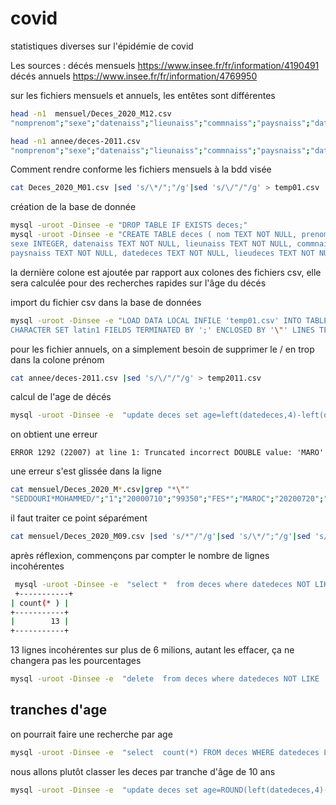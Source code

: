 # covid
statistiques diverses sur l'épidémie de covid

Les sources :
décés mensuels https://www.insee.fr/fr/information/4190491
décés annuels https://www.insee.fr/fr/information/4769950

sur les fichiers mensuels et annuels, les entêtes sont différentes 
```bash
head -n1  mensuel/Deces_2020_M12.csv 
"nomprenom";"sexe";"datenaiss";"lieunaiss";"commnaiss";"paysnaiss";"datedeces";"lieudeces";"actedeces"

head -n1 annee/deces-2011.csv 
"nomprenom";"sexe";"datenaiss";"lieunaiss";"commnaiss";"paysnaiss";"datedeces";"lieudeces";"actedeces"

```
Comment rendre conforme les fichiers mensuels à la bdd visée

```bash
cat Deces_2020_M01.csv |sed 's/\*/";"/g'|sed 's/\/"/"/g' > temp01.csv
```

création de la base de donnée
```bash
mysql -uroot -Dinsee -e "DROP TABLE IF EXISTS deces;"
mysql -uroot -Dinsee -e "CREATE TABLE deces ( nom TEXT NOT NULL, prenom TEXT NOT NULL, \
sexe INTEGER, datenaiss TEXT NOT NULL, lieunaiss TEXT NOT NULL, commnaiss TEXT NOT NULL, \
paysnaiss TEXT NOT NULL, datedeces TEXT NOT NULL, lieudeces TEXT NOT NULL, actedeces TEXT NOT NULL , age INTEGER);"
```
la dernière colone est ajoutée par rapport aux colones des fichiers csv, elle sera calculée pour des recherches rapides sur l'âge du décés

import du fichier csv dans la base de données
```bash
mysql -uroot -Dinsee -e "LOAD DATA LOCAL INFILE 'temp01.csv' INTO TABLE deces \
CHARACTER SET latin1 FIELDS TERMINATED BY ';' ENCLOSED BY '\"' LINES TERMINATED BY '\r\n' IGNORE 1 ROWS;"
```

pour les fichier annuels, on a simplement besoin de supprimer le / en trop dans la colone prénom

```bash
cat annee/deces-2011.csv |sed 's/\/"/"/g' > temp2011.csv
```


calcul de l'age de décés
```bash
mysql -uroot -Dinsee -e  "update deces set age=left(datedeces,4)-left(datenaiss,4) ;"
```
on obtient une erreur
```
ERROR 1292 (22007) at line 1: Truncated incorrect DOUBLE value: 'MARO'
```
une erreur s'est glissée dans la ligne 
```bash
cat mensuel/Deces_2020_M*.csv|grep "*\""
"SEDDOURI*MOHAMMED/";"1";"20000710";"99350";"FES*";"MAROC";"20200720";"93039";"31"
```
il faut traiter ce point séparément
```bash
cat mensuel/Deces_2020_M09.csv |sed 's/*"/"/g'|sed 's/\*/";"/g'|sed 's/\/"/"/g' > temp09.csv
```

après réflexion, commençons par compter le nombre de lignes incohérentes
```bash
 mysql -uroot -Dinsee -e  "select *  from deces where datedeces NOT LIKE '20%' AND datedeces NOT LIKE '19%' limit 5;" 
 +-----------+
| count(* ) |
+-----------+
|        13 |
+-----------+
 ```
13 lignes incohérentes sur plus de 6 milions, autant les effacer, ça ne changera pas les pourcentages
```bash
mysql -uroot -Dinsee -e  "delete  from deces where datedeces NOT LIKE '20%' AND datedeces NOT LIKE '19%' ;" 
 ```
## tranches d'age ##
on pourrait faire une recherche par age
```bash 
mysql -uroot -Dinsee -e  "select  count(*) FROM deces WHERE datedeces LIKE '2020%' and age < 20;"
```

nous allons plutôt classer les deces par tranche d'âge de 10 ans
```bash
mysql -uroot -Dinsee -e  "update deces set age=ROUND(left(datedeces,4)-left(datenaiss,4)/10) ;"
```

